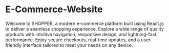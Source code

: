 # E-Commerce-Website
Welcome to SHOPPER, a modern e-commerce platform built using React.js to deliver a seamless shopping experience. Explore a wide range of quality products with intuitive navigation, responsive design, and lightning-fast performance. Enjoy secure checkouts, real-time updates, and a user-friendly interface tailored to meet your needs on any device.
